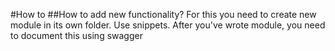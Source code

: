 #How to
##How to add new functionality?
For this you need to create new module in its own folder. Use snippets. After you've wrote module, you need to document this using swagger
